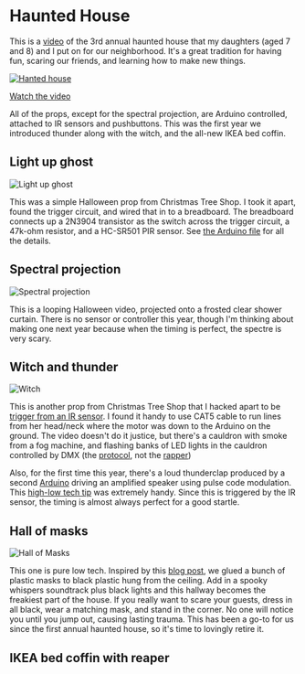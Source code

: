 # Haunted House

This is a [video](https://www.youtube.com/watch?v=yRpC1_ZGsWk) of the 3rd annual haunted house that my daughters (aged 7 and 8) and I put on for our neighborhood.  It's a great tradition for having fun, scaring our friends, and learning how to make new things.

[![Hanted house](https://img.youtube.com/vi/yRpC1_ZGsWk/0.jpg)](https://www.youtube.com/watch?v=yRpC1_ZGsWk)

[Watch the video](https://www.youtube.com/watch?v=yRpC1_ZGsWk)

All of the props, except for the spectral projection, are Arduino controlled, attached to IR sensors and pushbuttons.  This was the first year we introduced thunder along with the witch, and the all-new IKEA bed coffin.

## Light up ghost
![Light up ghost](https://cloud.githubusercontent.com/assets/51732/25567950/76afb4a2-2dc6-11e7-988d-d63e7122c591.jpg)

This was a simple Halloween prop from Christmas Tree Shop.  I took it apart, found the trigger circuit, and wired that in to a breadboard.  The breadboard connects up a 2N3904 transistor as the switch across the trigger circuit, a 47k-ohm resistor, and a HC-SR501 PIR sensor.  See [the Arduino file](PIRSensorGhost.ino) for all the details. 

## Spectral projection

![Spectral projection](https://cloud.githubusercontent.com/assets/51732/25568033/41900a7c-2dc8-11e7-8feb-ae18de8b96e8.jpg)

This is a looping Halloween video, projected onto a frosted clear shower curtain.  There is no sensor or controller this year, though I'm thinking about making one next year because when the timing is perfect, the spectre is very scary.

## Witch and thunder

![Witch](https://cloud.githubusercontent.com/assets/51732/25568061/fbf3b8d2-2dc8-11e7-9fd4-4ef74aa7005c.jpg)

This is another prop from Christmas Tree Shop that I hacked apart to be [trigger from an IR sensor](PIRSensorWitch.ino).  I found it handy to use CAT5 cable to run lines from her head/neck where the motor was down to the Arduino on the ground.  The video doesn't do it justice, but there's a cauldron with smoke from a fog machine, and flashing banks of LED lights in the cauldron controlled by DMX (the [protocol](https://en.wikipedia.org/wiki/DMX512), not the [rapper](https://en.wikipedia.org/wiki/DMX_(rapper)))

Also, for the first time this year, there's a loud thunderclap produced by a second [Arduino](Thunder.ino) driving an amplified speaker using pulse code modulation.  This [high-low tech tip](http://highlowtech.org/?p=1963) was extremely handy.  Since this is triggered by the IR sensor, the timing is almost always perfect for a good startle.


## Hall of masks

![Hall of Masks](https://cloud.githubusercontent.com/assets/51732/25568211/ec2218f6-2dcb-11e7-9f6b-93d72d714607.jpg)

This one is pure low tech.  Inspired by this [blog post](http://mizerella.blogspot.com/2011/01/13-black-light-mask-room.html), we glued a bunch of plastic masks to black plastic hung from the ceiling.  Add in a spooky whispers soundtrack plus black lights and this hallway becomes the freakiest part of the house.  If you really want to scare your guests, dress in all black, wear a matching mask, and stand in the corner.  No one will notice you until you jump out, causing lasting trauma.  This has been a go-to for us since the first annual haunted house, so it's time to lovingly retire it.

## IKEA bed coffin with reaper
